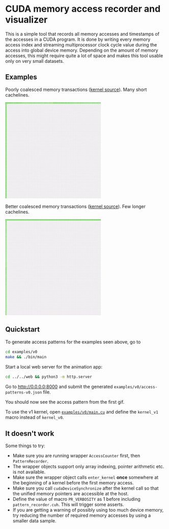 # CUDA memory access recorder and visualizer

This is a simple tool that records all memory accesses and timestamps of the accesses in a CUDA program.
It is done by writing every memory access index and streaming multiprocessor clock cycle value during the access into global device memory.
Depending on the amount of memory accesses, this might require quite a lot of space and makes this tool usable only on very small datasets.

## Examples

Poorly coalesced memory transactions ([kernel source](http://ppc.cs.aalto.fi/ch4/v0/)).
Many short cachelines.

![](web/img/screen-v0.gif)

Better coalesced memory transactions ([kernel source](http://ppc.cs.aalto.fi/ch4/v1/)).
Few longer cachelines.

![](web/img/screen-v1.gif)

## Quickstart

To generate access patterns for the examples seen above, go to
```sh
cd examples/v0
make && ./bin/main
```
Start a local web server for the animation app:
```sh
cd ../../web && python3 -m http.server
```
Go to http://0.0.0.0:8000 and submit the generated `examples/v0/access-patterns-v0.json` file.

You should now see the access pattern from the first gif.

To use the v1 kernel, open [`examples/v0/main.cu`](examples/v0/main.cu) and define the `kernel_v1` macro instead of `kernel_v0`.

## It doesn't work

Some things to try:

* Make sure you are running wrapper `AccessCounter` first, then `PatternRecorder`.
* The wrapper objects support only array indexing, pointer arithmetic etc. is not available.
* Make sure the wrapper object calls `enter_kernel` **once** somewhere at the beginning of a kernel before the first memory access.
* Make sure you call `cudaDeviceSynchronize` after the kernel call so that the unified memory pointers are accessible at the host.
* Define the value of macro `PR_VERBOSITY` as 1 before including `pattern_recorder.cuh`. This will trigger some asserts.
* If you are getting a warning of possibly using too much device memory, try reducing the number of required memory accesses by using a smaller data sample.
